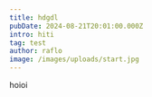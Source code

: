 ```yaml
---
title: hdgdl
pubDate: 2024-08-21T20:01:00.000Z
intro: hiti
tag: test
author: raflo
image: /images/uploads/start.jpg
---
```

hoioi
